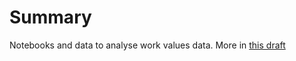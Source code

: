 # Summary  

Notebooks and data to analyse work values data. More in [this draft](https://www.overleaf.com/project/5cd98448b7fee70e89404e90)
